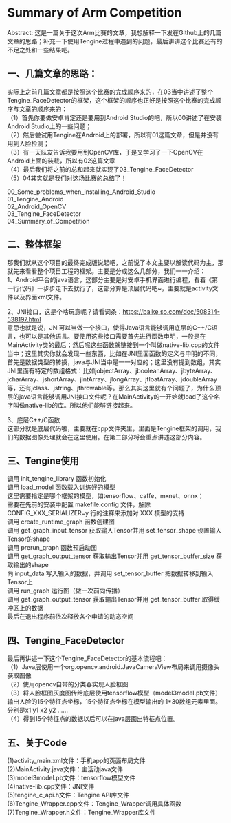 Summary of Arm Competition
===

Abstract: 这是一篇关于这次Arm比赛的文章，我想解释一下发在Github上的几篇文章的思路；补充一下使用Tengine过程中遇到的问题，最后讲讲这个比赛还有的不足之处和一些结果吧。

一、几篇文章的思路：
---
实际上之前几篇文章都是按照这个比赛的完成顺序来的，在03当中讲述了整个Tengine_FaceDetector的框架，这个框架的顺序也正好是按照这个比赛的完成顺序与文章的顺序来的：<br>
（1）首先你要做安卓肯定还是要用到Android Studio的吧，所以00讲述了在安装Android Studio上的一些问题；<br>
（2）然后尝试用Tengine在Android上的部署，所以有01这篇文章，但是并没有用到人脸检测；<br>
（3）有一天队友告诉我要用到OpenCV库，于是又学习了一下OpenCV在Android上面的装载，所以有02这篇文章<br>
（4）最后我们将之前的总和起来就实现了03_Tengine_FaceDetector<br>
（5）04其实就是我们对这场比赛的总结了！<br>

 00_Some_problems_when_installing_Android_Studio<br>
 01_Tengine_Android<br>
 02_Android_OpenCV<br>
 03_Tengine_FaceDetector<br>
 04_Summary_of_Competition<br>
 
二、整体框架
---
那我们就从这个项目的最终完成版说起吧，之前说了本文主要以解读代码为主，那就先来看看整个项目工程的框架。主要是分成这么几部分，我们一一介绍：<br>
1、Android平台的java语言，这部分主要是对安卓手机界面进行编程，看着《第一行代码》一步步走下去就行了，这部分算是顶层代码吧~，主要就是activity文件以及界面xml文件。<br>

2、JNI接口，这是个啥玩意呢？请看词条：https://baike.so.com/doc/508314-538197.html<br>
意思也就是说，JNI可以当做一个接口，使得Java语言能够调用底层的C++/C语言，也可以是其他语言。要使用这些接口需要首先进行函数申明，一般是在MainActivity类的最后；然后呢这些函数就链接到一个叫做native-lib.cpp的文件当中；这里其实你就会发现一些东西，比如在JNI里面函数的定义与申明的不同，首先是数据类型的转换，java与JNI当中是一一对应的；这里没有提到数组，其实JNI里面有特定的数组格式：比如jobjectArray、jbooleanArray、jbyteArray、jcharArray、jshortArray、jintArray、jlongArray、jfloatArray、jdoubleArray等，还有jclass、jstring、jthrowable等。那么其实这里就有个问题了，为什么顶层的java语言能够调用JNI接口文件呢？在MainActivity的一开始就load了这个名字叫做native-lib的库。所以他们能够链接起来。<br>

3、底层C++/C函数<br>
这部分就是底层代码啦，主要就在cpp文件夹里，里面是Tengine框架的调用，我们的数据图像处理就会在这里使用。在第二部分将会重点讲述这部分内容。<br>

三、Tengine使用
---
调用 init_tengine_library 函数初始化<br>
调用 load_model 函数载入训练好的模型<br>
这里需要指定是哪个框架的模型，如tensorflow、caffe、mxnet、onnx；<br>
需要在先前的安装中配置 makefile.config 文件，解除 CONFIG_XXX_SERIALIZER=y 行的注释来添加对 XXX 模型的支持<br>
调用 create_runtime_graph 函数创建图<br>
调用 get_graph_input_tensor 获取输入Tensor并用 set_tensor_shape 设置输入Tensor的shape<br>
调用 prerun_graph 函数预启动图<br>
调用 get_graph_output_tensor 获取输出Tensor并用 get_tensor_buffer_size 获取输出的shape<br>
向 input_data 写入输入的数据，并调用 set_tensor_buffer 把数据转移到输入Tensor上<br>
调用 run_graph 运行图（做一次前向传播）<br>
调用 get_graph_output_tensor 获取输出Tensor并用 get_tensor_buffer 取得缓冲区上的数据<br>
最后在退出程序前依次释放各个申请的动态空间<br>

四、Tengine_FaceDetector
---
最后再讲述一下这个Tengine_FaceDetector的基本流程吧：<br>
（1）Java层使用一个org.opencv.android.JavaCameraView布局来调用摄像头获取图像<br>
（2）使用opencv自带的分类器实现人脸框图<br>
（3）将人脸框图灰度图传给底层使用tensorflow模型（model3model.pb文件）输出人脸的15个特征点坐标，15个特征点坐标在模型输出的 1*30数组元素里面。分别是x1 y1 x2 y2 ......<br>
（4）得到15个特征点的数据以后可以在java层画出特征点位置。<br>

五、关于Code
---
(1)activity_main.xml文件：手机app的页面布局文件<br>
(2)MainActivity.java文件：主活动java文件<br>
(3)model3model.pb文件：tensorflow模型文件<br>
(4)native-lib.cpp文件：JNI文件<br>
(5)tengine_c_api.h文件：Tengine API库文件<br>
(6)Tengine_Wrapper.cpp文件：Tengine_Wrapper调用具体函数<br>
(7)Tengine_Wrapper.h文件：Tengine_Wrapper库文件<br>
